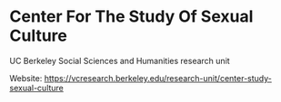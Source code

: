 # Center For The Study Of Sexual Culture
UC Berkeley Social Sciences and Humanities research unit

Website: https://vcresearch.berkeley.edu/research-unit/center-study-sexual-culture
